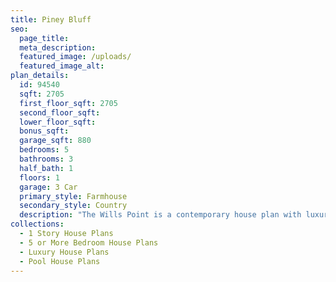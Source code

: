 ```yaml
---
title: Piney Bluff
seo:
  page_title:
  meta_description:
  featured_image: /uploads/
  featured_image_alt:
plan_details:
  id: 94540
  sqft: 2705
  first_floor_sqft: 2705
  second_floor_sqft:
  lower_floor_sqft:
  bonus_sqft:
  garage_sqft: 880
  bedrooms: 5
  bathrooms: 3
  half_bath: 1
  floors: 1
  garage: 3 Car
  primary_style: Farmhouse
  secondary_style: Country
  description: "The Wills Point is a contemporary house plan with luxurious features throughout. The main floor boasts an owners suite with private fireplace and spa-like master bath, a large kitchen with tall sky-lit ceilings and ample working space, and a welcoming guest room for company. The daylight basement has a large rec room with built in bar for entertaining, a study, a gym, a second guest room, and plenty of space for your hobbies."
collections:
  - 1 Story House Plans
  - 5 or More Bedroom House Plans
  - Luxury House Plans
  - Pool House Plans
---
```

